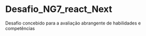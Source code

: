 # Desafio_NG7_react_Next
Desafio concebido para a avaliação abrangente de habilidades e competências
